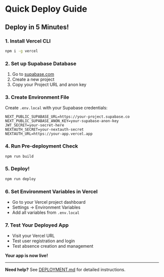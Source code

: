 # Quick Deploy Guide

## Deploy in 5 Minutes!

### 1. Install Vercel CLI
```bash
npm i -g vercel
```

### 2. Set up Supabase Database
1. Go to [supabase.com](https://supabase.com)
2. Create a new project
3. Copy your Project URL and anon key

### 3. Create Environment File
Create `.env.local` with your Supabase credentials:
```env
NEXT_PUBLIC_SUPABASE_URL=https://your-project.supabase.co
NEXT_PUBLIC_SUPABASE_ANON_KEY=your-supabase-anon-key
JWT_SECRET=your-secret-here
NEXTAUTH_SECRET=your-nextauth-secret
NEXTAUTH_URL=https://your-app.vercel.app
```

### 4. Run Pre-deployment Check
```bash
npm run build
```

### 5. Deploy!
```bash
npm run deploy
```

### 6. Set Environment Variables in Vercel
- Go to your Vercel project dashboard
- Settings → Environment Variables
- Add all variables from `.env.local`

### 7. Test Your Deployed App
- Visit your Vercel URL
- Test user registration and login
- Test absence creation and management

**Your app is now live!**

---

**Need help?** See [DEPLOYMENT.md](DEPLOYMENT.md) for detailed instructions.
